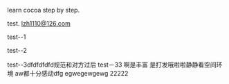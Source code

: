 learn cocoa step by step.

test.
lzh1110@126.com

test--1

test--2


test--3dfdfdfdfd规范和对方过后
test－33
啊是丰富
是打发哦啦啦静静看空间环境
aw都十分感动dfg
egwegewgewg
22222
